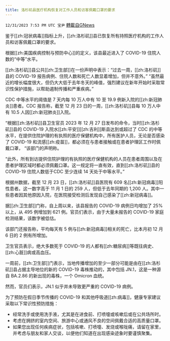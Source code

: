```yaml
---
title: 洛杉矶县医疗机构恢复对工作人员和访客佩戴口罩的要求
---
```

`12/31/2023 7:53 PM UTC 宝尹` [轉載自GNews](https://gnews.org/articles/2170605)

鉴于[[zh:冠状病毒]]指标上升，[[zh:洛杉矶]]县已恢复所有持照医疗机构的工作人员和访客佩戴口罩的要求。

根据[[zh:美国疾病控制与预防中心]]的定义，该县最近进入了 COVID-19 住院人数的“中等”水平。

[[zh:洛杉矶]]县公共[[zh:卫生部]]在一份声明中表示：“过去一周，[[zh:洛杉矶]]县的 COVID-19 报告病例、住院人数和死亡人数显着增加，但并不意外。” “虽然最近的增长幅度很大，但仍大大低于去年冬天的峰值，强烈建议在新年开始时采取常识性保护措施，以帮助遏制传播和严重疾病。” 

CDC 中等水平的阈值是 7 天内每 10 万人中有 10 至 19.9 例新入院的[[zh:新冠肺炎]]患者。CDC 报告称，截至 12 月 23 日的一周，[[zh:洛杉矶]]县每 10 万人中有 10.5 人因[[zh:新冠肺炎]]入院。

“根据[[zh:洛杉矶]]县卫生官员 2023 年 12 月 27 日发布的命令，当时[[zh:洛杉矶]]县的 COVID-19 入院水[[zh:平安]][[zh:吉利]]斯县达到或超过了 CDC 的中等水平，在提供住院护理的有执照的医疗保健机构中，所有医护人员，无论是否感染了 COVID-19 和流感[[zh:疫苗]]，都必须在与患者接触或在患者护理区工作时佩戴口罩， “该部门的声明称。

“此外，所有到访提供住院护理的有执照的医疗保健机构的人员在患者周围以及在患者护理区域时都必须佩戴口罩。这一规定将一直有效，直到[[zh:洛杉矶]]县的 COVID-19 住院人数低于CDC 至少连续 14 天处于中等水平。” 

根据州数据，截至 12 月 23 日，[[zh:洛杉矶]]县医院有 609 名[[zh:新冠病毒]]阳性患者。这一数字高于 11 月 1 日的 259 人，但低于去年同期的 1,200 人。其中一些患者因其他原因入院，在医院接受检测后发现自己感染了[[zh:新冠病毒]]。

据[[zh:卫生部]]门称，自上周以来，该县报告的 COVID-19 病例日均增加了 25% 以上，从 495 例增加到 621 例。官员们表示，由于大量未报告的 COVID-19 家庭检测结果，该数字被低估。

该部门还报告称，平均每天有 5 例与[[zh:新冠病毒]]相关的死亡，比本月初 12 月 6 日的 2 例有所增加。

卫生官员表示，绝大多数死于 COVID-19 的人都有[[zh:糖尿病]]等既往病史、[[zh:心脏]]病或高血压。

一周前，[[zh:卫生部]]门表示，当地传播增加的至少一部分可能是由在[[zh:洛杉矶]]县占据主导地位的新的 COVID-19 毒株推动的，其中包括 JN.1，这是一种源自 BA.2.86 的新出现的毒株，一个 Omicron 血统。

然而，官员们表示，JN.1 似乎并未导致更严重的 COVID-19 病例。

为了预防在假日季节传播的 COVID-19 和其他呼吸道[[zh:病毒]]，健康专家建议采取以下常识性预防措施：

- 经常洗手或使用洗手液，尤其是在进食前、打喷嚏或咳嗽后或在公共场所时。
- 考虑在拥挤的室内空间、旅游中心或通风不良的空间佩戴合适的高质量口罩。
- 如果您出现任何疾病症状，包括咳嗽、打喷嚏、发烧或喉咙痛，请留在家里，并考虑与朋友和家人交谈，以便他们知道在出现感染迹象时要谨慎聚集。

